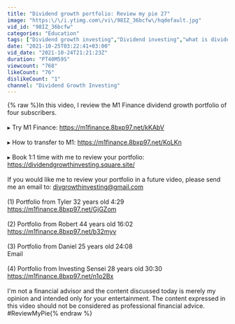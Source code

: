```yaml
---
title: "Dividend growth portfolio: Review my pie 27"
image: "https:\/\/i.ytimg.com\/vi\/98IZ_36bcfw\/hqdefault.jpg"
vid_id: "98IZ_36bcfw"
categories: "Education"
tags: ["Dividend growth investing","Dividend investing","what is dividend growth investing"]
date: "2021-10-25T03:22:41+03:00"
vid_date: "2021-10-24T21:21:23Z"
duration: "PT40M59S"
viewcount: "768"
likeCount: "76"
dislikeCount: "1"
channel: "Dividend Growth Investing"
---
```

{% raw %}In this video, I review the M1 Finance dividend growth portfolio of four subscribers.<br /><br />▸ Try M1 Finance: <a rel="nofollow" target="blank" href="https://m1finance.8bxp97.net/kKAbV">https://m1finance.8bxp97.net/kKAbV</a><br /><br />▸ How to transfer to M1: <a rel="nofollow" target="blank" href="https://m1finance.8bxp97.net/KoLKn">https://m1finance.8bxp97.net/KoLKn</a><br /><br />▸ Book 1:1 time with me to review your portfolio: <a rel="nofollow" target="blank" href="https://dividendgrowthinvesting.square.site/">https://dividendgrowthinvesting.square.site/</a><br /><br />If you would like me to review your portfolio in a future video, please send me an email to: divgrowthinvesting@gmail.com<br /><br />(1) Portfolio from Tyler 32 years old 4:29<br /><a rel="nofollow" target="blank" href="https://m1finance.8bxp97.net/GjGZom">https://m1finance.8bxp97.net/GjGZom</a><br /><br />(2) Portfolio from Robert 44 years old 16:02<br /><a rel="nofollow" target="blank" href="https://m1finance.8bxp97.net/b32myv">https://m1finance.8bxp97.net/b32myv</a><br /><br />(3) Portfolio from Daniel 25 years old 24:08<br />Email<br /><br />(4) Portfolio from Investing Sensei 28 years old 30:30<br /><a rel="nofollow" target="blank" href="https://m1finance.8bxp97.net/n1o2Bx">https://m1finance.8bxp97.net/n1o2Bx</a><br /> <br />I'm not a financial advisor and the content discussed today is merely my opinion and intended only for your entertainment. The content expressed in this video should not be considered as professional financial advice.<br />#ReviewMyPie{% endraw %}
